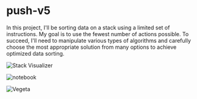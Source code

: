 # push-v5
In this project, I'll be sorting data on a stack using a limited set of instructions. My goal is to use the fewest number of actions possible. To succeed, I'll need to manipulate various types of algorithms and carefully choose the most appropriate solution from many options to achieve optimized data sorting.

![Stack Visualizer](https://i.ibb.co/cXBYVL1/stack-visualizer.png)

![notebook](https://github.com/[username]/[reponame]/blob/[branch]/image.jpg?raw=true)

![Vegeta](https://camo.githubusercontent.com/66b876cce4a1d588d6d4dfc281d38af991b83b540270924ae8ec8c783a9f2d70/68747470733a2f2f6d656469612e67697068792e636f6d2f6d656469612f76312e59326c6b505463354d4749334e6a4578616a567365545633646a6b3559546c6c4d476c774d334a74626d5a6a62584e6f626d4e78646a4a30643264335a6a6c3463334e7961435a6c634431324d563970626e526c636d35686246396e61575a66596e6c666157516d593351395a772f74535a3857596f77345633626949706171332f67697068792e676966)

